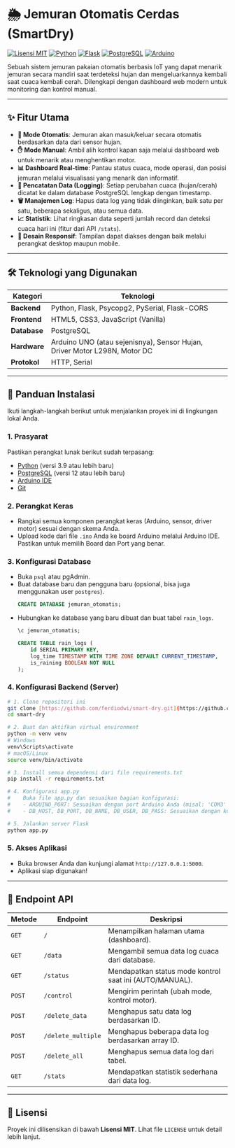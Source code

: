 # 🌦️ Jemuran Otomatis Cerdas (SmartDry)

[![Lisensi MIT](https://img.shields.io/badge/License-MIT-blue.svg)](https://opensource.org/licenses/MIT)
[![Python](https://img.shields.io/badge/Python-3.9%2B-blue?logo=python)](https://www.python.org/)
[![Flask](https://img.shields.io/badge/Flask-2.x-black?logo=flask)](https://flask.palletsprojects.com/)
[![PostgreSQL](https://img.shields.io/badge/PostgreSQL-14-blue?logo=postgresql)](https://www.postgresql.org/)
[![Arduino](https://img.shields.io/badge/Arduino-C%2B%2B-00979D?logo=arduino)](https://www.arduino.cc/)

Sebuah sistem jemuran pakaian otomatis berbasis IoT yang dapat menarik jemuran secara mandiri saat terdeteksi hujan dan mengeluarkannya kembali saat cuaca kembali cerah. Dilengkapi dengan dashboard web modern untuk monitoring dan kontrol manual.


---

## ✨ Fitur Utama

- **👕 Mode Otomatis**: Jemuran akan masuk/keluar secara otomatis berdasarkan data dari sensor hujan.
- **✋ Mode Manual**: Ambil alih kontrol kapan saja melalui dashboard web untuk menarik atau menghentikan motor.
- **📊 Dashboard Real-time**: Pantau status cuaca, mode operasi, dan posisi jemuran melalui visualisasi yang menarik dan informatif.
- **📜 Pencatatan Data (Logging)**: Setiap perubahan cuaca (hujan/cerah) dicatat ke dalam database PostgreSQL lengkap dengan timestamp.
- **🗑️ Manajemen Log**: Hapus data log yang tidak diinginkan, baik satu per satu, beberapa sekaligus, atau semua data.
- **📈 Statistik**: Lihat ringkasan data seperti jumlah record dan deteksi cuaca hari ini (fitur dari API `/stats`).
- **📱 Desain Responsif**: Tampilan dapat diakses dengan baik melalui perangkat desktop maupun mobile.


---

## 🛠️ Teknologi yang Digunakan

| Kategori         | Teknologi                                                              |
| ---------------- | ---------------------------------------------------------------------- |
| **Backend** | Python, Flask, Psycopg2, PySerial, Flask-CORS                          |
| **Frontend** | HTML5, CSS3, JavaScript (Vanilla)                                      |
| **Database** | PostgreSQL                                                             |
| **Hardware** | Arduino UNO (atau sejenisnya), Sensor Hujan, Driver Motor L298N, Motor DC |
| **Protokol** | HTTP, Serial                                                           |

---

## 🚀 Panduan Instalasi

Ikuti langkah-langkah berikut untuk menjalankan proyek ini di lingkungan lokal Anda.

### 1. Prasyarat

Pastikan perangkat lunak berikut sudah terpasang:
- [Python](https://www.python.org/downloads/) (versi 3.9 atau lebih baru)
- [PostgreSQL](https://www.postgresql.org/download/) (versi 12 atau lebih baru)
- [Arduino IDE](https://www.arduino.cc/en/software)
- [Git](https://git-scm.com/downloads/)

### 2. Perangkat Keras
- Rangkai semua komponen perangkat keras (Arduino, sensor, driver motor) sesuai dengan skema Anda.
- Upload kode dari file `.ino` Anda ke board Arduino melalui Arduino IDE. Pastikan untuk memilih Board dan Port yang benar.

### 3. Konfigurasi Database
- Buka `psql` atau pgAdmin.
- Buat database baru dan pengguna baru (opsional, bisa juga menggunakan user `postgres`).
  ```sql
  CREATE DATABASE jemuran_otomatis;
  ```
- Hubungkan ke database yang baru dibuat dan buat tabel `rain_logs`.
  ```sql
  \c jemuran_otomatis;

  CREATE TABLE rain_logs (
      id SERIAL PRIMARY KEY,
      log_time TIMESTAMP WITH TIME ZONE DEFAULT CURRENT_TIMESTAMP,
      is_raining BOOLEAN NOT NULL
  );
  ```

### 4. Konfigurasi Backend (Server)

```bash
# 1. Clone repositori ini
git clone [https://github.com/ferdiodwi/smart-dry.git](https://github.com/ferdiodwi/smart-dry.git)
cd smart-dry

# 2. Buat dan aktifkan virtual environment
python -m venv venv
# Windows
venv\Scripts\activate
# macOS/Linux
source venv/bin/activate

# 3. Install semua dependensi dari file requirements.txt
pip install -r requirements.txt

# 4. Konfigurasi app.py
#    Buka file app.py dan sesuaikan bagian konfigurasi:
#    - ARDUINO_PORT: Sesuaikan dengan port Arduino Anda (misal: 'COM3' atau '/dev/ttyUSB0').
#    - DB_HOST, DB_PORT, DB_NAME, DB_USER, DB_PASS: Sesuaikan dengan konfigurasi PostgreSQL Anda.

# 5. Jalankan server Flask
python app.py
```

### 5. Akses Aplikasi
- Buka browser Anda dan kunjungi alamat `http://127.0.0.1:5000`.
- Aplikasi siap digunakan!

---

## 📡 Endpoint API

| Metode | Endpoint             | Deskripsi                                            |
| ------ | -------------------- | ---------------------------------------------------- |
| `GET`  | `/`                  | Menampilkan halaman utama (dashboard).               |
| `GET`  | `/data`              | Mengambil semua data log cuaca dari database.        |
| `GET`  | `/status`            | Mendapatkan status mode kontrol saat ini (AUTO/MANUAL). |
| `POST` | `/control`           | Mengirim perintah (ubah mode, kontrol motor).        |
| `POST` | `/delete_data`       | Menghapus satu data log berdasarkan ID.              |
| `POST` | `/delete_multiple`   | Menghapus beberapa data log berdasarkan array ID.    |
| `POST` | `/delete_all`        | Menghapus semua data log dari tabel.                 |
| `GET`  | `/stats`             | Mendapatkan statistik sederhana dari data log.       |

---

## 📄 Lisensi

Proyek ini dilisensikan di bawah **Lisensi MIT**. Lihat file `LICENSE` untuk detail lebih lanjut.